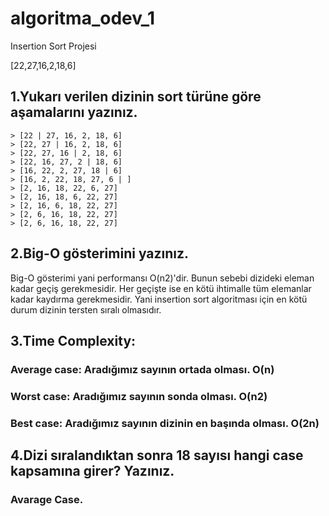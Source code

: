 # algoritma_odev_1

Insertion Sort Projesi

[22,27,16,2,18,6]

## 1.Yukarı verilen dizinin sort türüne göre aşamalarını yazınız.

```
> [22 | 27, 16, 2, 18, 6]
> [22, 27 | 16, 2, 18, 6]
> [22, 27, 16 | 2, 18, 6]
> [22, 16, 27, 2 | 18, 6]
> [16, 22, 2, 27, 18 | 6]
> [16, 2, 22, 18, 27, 6 | ]
> [2, 16, 18, 22, 6, 27]
> [2, 16, 18, 6, 22, 27]
> [2, 16, 6, 18, 22, 27]
> [2, 6, 16, 18, 22, 27]
> [2, 6, 16, 18, 22, 27]

```

## 2.Big-O gösterimini yazınız.

Big-O gösterimi yani performansı O(n2)'dir.
Bunun sebebi dizideki eleman kadar geçiş gerekmesidir.
Her geçişte ise en kötü ihtimalle tüm elemanlar kadar kaydırma gerekmesidir.
Yani insertion sort algoritması için en kötü durum dizinin tersten sıralı olmasıdır.

## 3.Time Complexity:

### Average case: Aradığımız sayının ortada olması. O(n)

### Worst case: Aradığımız sayının sonda olması. O(n2)

### Best case: Aradığımız sayının dizinin en başında olması. O(2n)

## 4.Dizi sıralandıktan sonra 18 sayısı hangi case kapsamına girer? Yazınız.

### Avarage Case.
